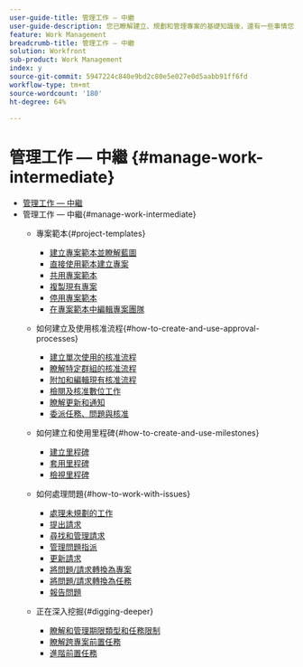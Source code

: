 ```yaml
---
user-guide-title: 管理工作 — 中繼
user-guide-description: 您已瞭解建立、規劃和管理專案的基礎知識後，還有一些事情您應知道，以充分利用您的Workfront。
feature: Work Management
breadcrumb-title: 管理工作 — 中繼
solution: Workfront
sub-product: Work Management
index: y
source-git-commit: 5947224c840e9bd2c80e5e027e0d5aabb91ff6fd
workflow-type: tm+mt
source-wordcount: '180'
ht-degree: 64%

---
```




# 管理工作 — 中繼 {#manage-work-intermediate}

+ [管理工作 — 中繼](overview.md)
+ 管理工作 — 中繼{#manage-work-intermediate}
   + 專案範本{#project-templates}
      + [建立專案範本並瞭解藍圖](create-a-project-template.md)
      + [直接使用範本建立專案](create-a-project-directly-from-a-template.md)
      + [共用專案範本](share-a-project-template.md)
      + [複製現有專案](copy-an-existing-project.md)
      + [停用專案範本](deactivate-a-project-template.md)
      + [在專案範本中編輯專案團隊](edit-the-project-team-in-a-project-template.md)

   + 如何建立及使用核准流程{#how-to-create-and-use-approval-processes}
      + [建立單次使用的核准流程](create-a-single-use-approval-process.md)
      + [瞭解特定群組的核准流程](group-specific-approval-processes.md)
      + [附加和編輯現有核准流程](attach-and-edit-existing-approval-processes.md)
      + [檢閱及核准數位工作](review-and-approve-digital-work.md)
      + [瞭解更新和通知](understand-updates-and-notifications.md)
      + [委派任務、問題與核准](delegate-approvals.md)

   + 如何建立和使用里程碑{#how-to-create-and-use-milestones}
      + [建立里程碑](creating-milestones.md)
      + [套用里程碑](apply-milestones.md)
      + [檢視里程碑](view-milestones.md)

   + 如何處理問題{#how-to-work-with-issues}
      + [處理未規劃的工作](handle-unplanned-work.md)
      + [提出請求](make-a-request.md)
      + [尋找和管理請求](find-requests.md)
      + [管理問題指派](manage-issue-assignments.md)
      + [更新請求](update-a-request.md)
      + [將問題/請求轉換為專案](create-a-project-from-a-request.md)
      + [將問題/請求轉換為任務](convert-issues-to-other-work-items.md)
      + [報告問題](report-on-issues.md)

   + 正在深入挖掘{#digging-deeper}
      + [瞭解和管理期限類型和任務限制](understand-and-manage-duration-types-and-task-constraints.md)
      + [瞭解跨專案前置任務](understand-cross-project-predecessors.md)
      + [進階前置任務](advanced-predecessors.md)
